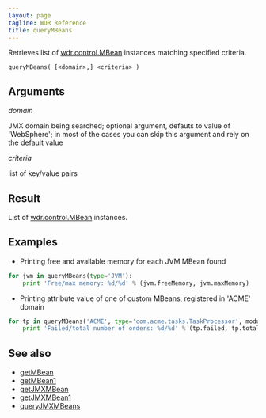 ```yaml
---
layout: page
tagline: WDR Reference
title: queryMBeans
---
```


Retrieves list of [wdr.control.MBean](wdr.control.MBean.class.html) instances matching specified criteria.

    queryMBeans( [<domain>,] <criteria> )

## Arguments

_domain_

JMX domain being searched; optional argument, defauts to value of 'WebSphere'; in most of the cases you can skip this argument and rely on the default value

_criteria_

list of key/value pairs

## Result

List of [wdr.control.MBean](wdr.control.MBean.class.html) instances.

## Examples

* Printing free and available memory for each JVM MBean found

```python
for jvm in queryMBeans(type='JVM'):
    print 'Free/max memory: %d/%d' % (jvm.freeMemory, jvm.maxMemory)
```

* Printing attribute value of one of custom MBeans, registered in 'ACME' domain

```python
for tp in queryMBeans('ACME', type='com.acme.tasks.TaskProcessor', module='OrderProcessing'):
    print 'Failed/total number of orders: %d/%d' % (tp.failed, tp.total)
```

## See also

* [getMBean](wdr.control.getMBean.html)
* [getMBean1](wdr.control.getMBean1.html)
* [getJMXMBean](wdr.control.getJMXMBean.html)
* [getJMXMBean1](wdr.control.getJMXMBean1.html)
* [queryJMXMBeans](wdr.control.queryJMXMBeans.html)
